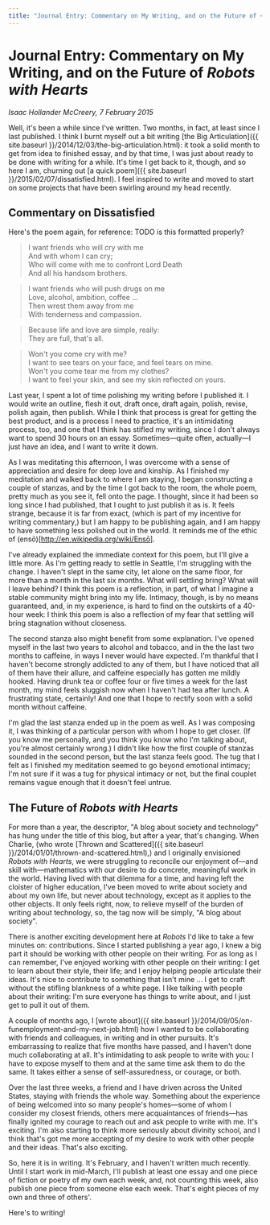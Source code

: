 ```yaml
---
title: "Journal Entry: Commentary on My Writing, and on the Future of <i>Robots with Hearts</i>"
---
```


Journal Entry: Commentary on My Writing, and on the Future of *Robots with Hearts*
===

*Isaac Hollander McCreery, 7 February 2015*

Well, it's been a while since I've written.  Two months, in fact, at least since I last published.  I think I burnt myself out a bit writing [the Big Articulation]({{ site.baseurl }}/2014/12/03/the-big-articulation.html): it took a solid month to get from idea to finished essay, and by that time, I was just about ready to be done with writing for a while.  It's time I get back to it, though, and so here I am, churning out [a quick poem]({{ site.baseurl }}/2015/02/07/dissatisfied.html). I feel inspired to write and moved to start on some projects that have been swirling around my head recently.

Commentary on Dissatisfied
---

Here's the poem again, for reference: TODO is this formatted properly?

> I want friends who will cry with me  
And with whom I can cry;  
Who will come with me to confront Lord Death  
And all his handsom brothers.  
  
> I want friends who will push drugs on me  
Love, alcohol, ambition, coffee ...  
Then wrest them away from me  
With tenderness and compassion.  
  
> Because life and love are simple, really:  
They are full, that's all.  
  
> Won't you come cry with me?  
I want to see tears on your face, and feel tears on mine.  
Won't you come tear me from my clothes?  
I want to feel your skin, and see my skin reflected on yours.

Last year, I spent a lot of time polishing my writing before I published it.  I would write an outline, flesh it out, draft once, draft again, polish, revise, polish again, then publish.  While I think that process is great for getting the best product, and is a process I need to practice, it's an intimidating process, too, and one that I think has stifled my writing, since I don't always want to spend 30 hours on an essay.  Sometimes—quite often, actually—I just have an idea, and I want to write it down.

As I was meditating this afternoon, I was overcome with a sense of appreciation and desire for deep love and kinship.  As I finished my meditation and walked back to where I am staying, I began constructing a couple of stanzas, and by the time I got back to the room, the whole poem, pretty much as you see it, fell onto the page.  I thought, since it had been so long since I had published, that I ought to just publish it as is.  It feels strange, because it is far from exact, (which is part of my incentive for writing commentary,) but I am happy to be publishing again, and I am happy to have something less polished out in the world.  It reminds me of the ethic of (ensō)[http://en.wikipedia.org/wiki/Ensō].

I've already explained the immediate context for this poem, but I'll give a little more.  As I'm getting ready to settle in Seattle, I'm struggling with the change.  I haven't slept in the same city, let alone on the same floor, for more than a month in the last six months.  What will settling bring?  What will I leave behind?  I think this poem is a reflection, in part, of what I imagine a stable community might bring into my life.  Intimacy, though, is by no means guaranteed, and, in my experience, is hard to find on the outskirts of a 40-hour week: I think this poem is also a reflection of my fear that settling will bring stagnation without closeness.

The second stanza also might benefit from some explanation.  I've opened myself in the last two years to alcohol and tobacco, and in the the last two months to caffeine, in ways I never would have expected.  I'm thankful that I haven't become strongly addicted to any of them, but I have noticed that all of them have their allure, and caffeine especially has gotten me mildly hooked.  Having drunk tea or coffee four or five times a week for the last month, my mind feels sluggish now when I haven't had tea after lunch.  A frustrating state, certainly!  And one that I hope to rectify soon with a solid month without caffeine.

I'm glad the last stanza ended up in the poem as well.  As I was composing it, I was thinking of a particular person with whom I hope to get closer.  (If you know me personally, and you think you know who I'm talking about, you're almost certainly wrong.)  I didn't like how the first couple of stanzas sounded in the second person, but the last stanza feels good.  The tug that I felt as I finished my meditation seemed to go beyond emotional intimacy; I'm not sure if it was a tug for physical intimacy or not, but the final couplet remains vague enough that it doesn't feel untrue.

The Future of *Robots with Hearts*
---

For more than a year, the descriptor, "A blog about society and technology" has hung under the title of this blog, but after a year, that's changing.  When Charlie, (who wrote [Thrown and Scattered]({{ site.baseurl }}/2014/01/01/thrown-and-scattered.html),) and I originally envisioned *Robots with Hearts*, we were struggling to reconcile our enjoyment of—and skill with—mathematics with our desire to do concrete, meaningful work in the world.  Having lived with that dilemma for a time, and having left the cloister of higher education, I've been moved to write about society and about my own life, but never about technology, except as it applies to the other objects.  It only feels right, now, to relieve myself of the burden of writing about technology, so, the tag now will be simply, "A blog about society".

There is another exciting development here at *Robots* I'd like to take a few minutes on: contributions.  Since I started publishing a year ago, I knew a big part it should be working with other people on their writing.  For as long as I can remember, I've enjoyed working with other people on their writing: I get to learn about their style, their life; and I enjoy helping people articulate their ideas.  It's nice to contribute to something that isn't mine ... I get to craft without the stifling blankness of a white page.  I like talking with people about their writing: I'm sure everyone has things to write about, and I just get to pull it out of them.

A couple of months ago, I [wrote about]({{ site.baseurl }}/2014/09/05/on-funemployment-and-my-next-job.html) how I wanted to be collaborating with friends and colleagues, in writing and in other pursuits.  It's embarrassing to realize that five months have passed, and I haven't done much collaborating at all.  It's intimidating to ask people to write with you: I have to expose myself to them and at the same time ask them to do the same.  It takes either a sense of self-assuredness, or courage, or both.

Over the last three weeks, a friend and I have driven across the United States, staying with friends the whole way.  Something about the experience of being welcomed into so many people's homes—some of whom I consider my closest friends, others mere acquaintances of friends—has finally ignited my courage to reach out and ask people to write with me.  It's exciting.  I'm also starting to think more seriously about divinity school, and I think that's got me more accepting of my desire to work with other people and their ideas.  That's also exciting.

So, here it is in writing.  It's February, and I haven't written much recently.  Until I start work in mid-March, I'll publish at least one essay and one piece of fiction or poetry of my own each week, and, not counting this week, also publish one piece from someone else each week.  That's eight pieces of my own and three of others'.

Here's to writing!